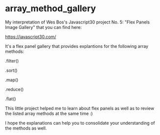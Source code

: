 # array_method_gallery

My interpretation of Wes Bos's Javascript30 project No. 5: "Flex Panels Image Gallery" that you can find here: 

https://javascript30.com/

It's a flex panel gallery that provides explantions for the following array methods:

.filter()

.sort()

.map()

.reduce()

.flat()

This little project helped me to learn about flex panels as well as to review the listed array methods at the same time :)

I hope the explanations can help you to consolidate your understanding of the methods as well.

